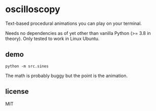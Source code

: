 # oscilloscopy

Text-based procedural animations you can play on your terminal.

Needs no dependencies as of yet other than vanilla Python (>= 3.8 in theory).
Only tested to work in Linux Ubuntu.

## demo

```
python -m src.sines
```

The math is probably buggy but the point is the animation.

## license

MIT
